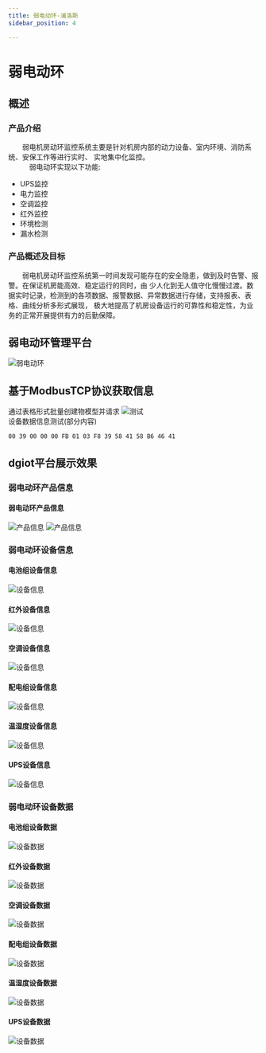 ```yaml
---
title: 弱电动环-浦洛斯
sidebar_position: 4

---
```


# 弱电动环

## 概述

### 产品介绍 

&emsp;&emsp;弱电机房动环监控系统主要是针对机房内部的动力设备、室内环境、消防系统、安保工作等进行实时、
实地集中化监控。  
&emsp;&emsp;&emsp;弱电动环实现以下功能:  

* UPS监控
* 电力监控
* 空调监控
* 红外监控
* 环境检测
* 漏水检测

### 产品概述及目标

&emsp;&emsp;弱电机房动环监控系统第一时间发现可能存在的安全隐患，做到及时告警、报警。在保证机房能高效、稳定运行的同时，由
 少人化到无人值守化慢慢过渡。数据实时记录，检测到的各项数据、报警数据、异常数据进行存储，支持报表、表格、曲线分析多形式展现，
 极大地提高了机房设备运行的可靠性和稳定性，为业务的正常开展提供有力的后勤保障。

## 弱电动环管理平台
![弱电动环](http://dgiot-1253666439.cos.ap-shanghai-fsi.myqcloud.com/dgiot_web/doc_ylb/weak/1.png)

## 基于ModbusTCP协议获取信息
通过表格形式批量创建物模型并请求
![测试](http://dgiot-1253666439.cos.ap-shanghai-fsi.myqcloud.com/dgiot_web/doc_ylb/weak/2.png)  
设备数据信息测试(部分内容)
```
00 39 00 00 00 FB 01 03 F8 39 58 41 58 B6 46 41
```


## dgiot平台展示效果

### 弱电动环产品信息

#### 弱电动环产品信息
![产品信息](http://dgiot-1253666439.cos.ap-shanghai-fsi.myqcloud.com/dgiot_web/doc_ylb/weak/3.png)
![产品信息](http://dgiot-1253666439.cos.ap-shanghai-fsi.myqcloud.com/dgiot_web/doc_ylb/weak/4.png)

### 弱电动环设备信息

#### 电池组设备信息
![设备信息](http://dgiot-1253666439.cos.ap-shanghai-fsi.myqcloud.com/dgiot_web/doc_ylb/weak/5.png)
#### 红外设备信息
![设备信息](http://dgiot-1253666439.cos.ap-shanghai-fsi.myqcloud.com/dgiot_web/doc_ylb/weak/6.png)
#### 空调设备信息
![设备信息](http://dgiot-1253666439.cos.ap-shanghai-fsi.myqcloud.com/dgiot_web/doc_ylb/weak/7.png)
#### 配电组设备信息
![设备信息](http://dgiot-1253666439.cos.ap-shanghai-fsi.myqcloud.com/dgiot_web/doc_ylb/weak/8.png)
#### 温湿度设备信息
![设备信息](http://dgiot-1253666439.cos.ap-shanghai-fsi.myqcloud.com/dgiot_web/doc_ylb/weak/9.png)
#### UPS设备信息
![设备信息](http://dgiot-1253666439.cos.ap-shanghai-fsi.myqcloud.com/dgiot_web/doc_ylb/weak/10.png)

### 弱电动环设备数据

#### 电池组设备数据
![设备数据](http://dgiot-1253666439.cos.ap-shanghai-fsi.myqcloud.com/dgiot_web/doc_ylb/weak/11.png)
#### 红外设备数据
![设备数据](http://dgiot-1253666439.cos.ap-shanghai-fsi.myqcloud.com/dgiot_web/doc_ylb/weak/12.png)
#### 空调设备数据
![设备数据](http://dgiot-1253666439.cos.ap-shanghai-fsi.myqcloud.com/dgiot_web/doc_ylb/weak/13.png)
#### 配电组设备数据
![设备数据](http://dgiot-1253666439.cos.ap-shanghai-fsi.myqcloud.com/dgiot_web/doc_ylb/weak/14.png)
#### 温湿度设备数据
![设备数据](http://dgiot-1253666439.cos.ap-shanghai-fsi.myqcloud.com/dgiot_web/doc_ylb/weak/15.png)
#### UPS设备数据
![设备数据](http://dgiot-1253666439.cos.ap-shanghai-fsi.myqcloud.com/dgiot_web/doc_ylb/weak/16.png)

